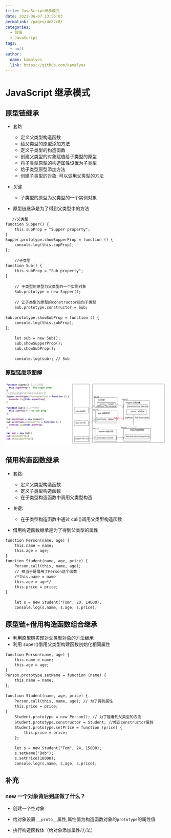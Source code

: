 ```yaml
---
title: JavaScript继承模式
date: 2021-06-07 13:56:03
permalink: /pages/4e32c8/
categories: 
  - 前端
  - JavaScript
tags: 
  - null
author: 
  name: kamalyes
  link: https://github.com/kamalyes
---
```


# JavaScript 继承模式

## 原型链继承

- 套路

  - 定义父类型构造函数
  - 给父类型的原型添加方法
  - 定义子类型的构造函数
  - 创建父类型的对象赋值给子类型的原型
  - 将子类型原型的构造属性设置为子类型
  - 给子类型原型添加方法
  - 创建子类型的对象: 可以调用父类型的方法

- 关键

  - 子类型的原型为父类型的一个实例对象

- 原型链继承是为了得到父类型中的方法

```
   //父类型
function Supper() {
    this.supProp = "Supper property";
}
Supper.prototype.showSupperProp = function () {
    console.log(this.supProp);
};

    //子类型
function Sub() {
    this.subProp = "Sub property";
}

    // 子类型的原型为父类型的一个实例对象
    Sub.prototype = new Supper();

    // 让子类型的原型的constructor指向子类型
    Sub.prototype.constructor = Sub;

Sub.prototype.showSubProp = function () {
    console.log(this.subProp);
};

    let sub = new Sub();
    sub.showSupperProp();
    sub.showSubProp();

    console.log(sub); // Sub
```

### 原型链继承图解

![原型链继承图解](https://raw.githubusercontent.com/kamalyes/image-bed/master/col//frontend/76ffb5be2deb4ccab024155534208b20.png)

## 借用构造函数继承

- 套路:

  - 定义父类型构造函数
  - 定义子类型构造函数
  - 在子类型构造函数中调用父类型构造

- 关键:

  - 在子类型构造函数中通过 call()调用父类型构造函数

- 借用构造函数继承是为了得到父类型的属性

```
function Person(name, age) {
    this.name = name;
    this.age = age;
}
function Student(name, age, price) {
    Person.call(this, name, age);
    // 相当于是借用了Person这个函数
    /*this.name = name
    this.age = age*/
    this.price = price;
}

    let s = new Student("Tom", 20, 14000);
    console.log(s.name, s.age, s.price);
```

## 原型链+借用构造函数组合继承

- 利用原型链实现对父类型对象的方法继承
- 利用 super()借用父类型构建函数初始化相同属性

```
function Person(name, age) {
    this.name = name;
    this.age = age;
}
Person.prototype.setName = function (name) {
    this.name = name;
};

function Student(name, age, price) {
    Person.call(this, name, age); // 为了得到属性
    this.price = price;
}
    Student.prototype = new Person(); // 为了能看到父类型的方法
    Student.prototype.constructor = Student; //修正constructor属性
    Student.prototype.setPrice = function (price) {
        this.price = price;
    };

    let s = new Student("Tom", 24, 15000);
    s.setName("Bob");
    s.setPrice(16000);
    console.log(s.name, s.age, s.price);
```

## 补充

### new 一个对象背后到底做了什么？

- 创建一个空对象

- 给对象设置 `__proto__`属性,属性值为构造函数对象的`prototype`的属性值

- 执行构造函数体（给对象添加属性/方法）
